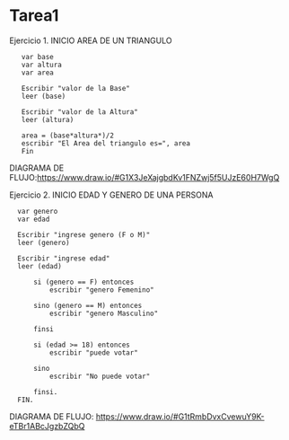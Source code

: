# Tarea1


Ejercicio 1.
INICIO AREA DE UN TRIANGULO

       var base
       var altura
       var area
       
       Escribir "valor de la Base"
       leer (base)
       
       Escribir "valor de la Altura"
       leer (altura)

       area = (base*altura*)/2 
       escribir "El Area del triangulo es=", area
       Fin
       
DIAGRAMA DE FLUJO:https://www.draw.io/#G1X3JeXajgbdKv1FNZwj5f5UJzE60H7WgQ


 
Ejercicio 2.
INICIO EDAD Y GENERO DE UNA PERSONA

      var genero
      var edad
      
      Escribir "ingrese genero (F o M)"
      leer (genero)
      
      Escribir "ingrese edad"
      leer (edad)
      
          si (genero == F) entonces 
              escribir "genero Femenino"
      
          sino (genero == M) entonces 
              escribir "genero Masculino"
          
          finsi
          
          si (edad >= 18) entonces 
              escribir "puede votar"
              
          sino
              escribir "No puede votar"
              
          finsi.    
      FIN.

DIAGRAMA DE FLUJO: https://www.draw.io/#G1tRmbDvxCvewuY9K-eTBr1ABcJgzbZQbQ
      
      
      
      

      
      

            
